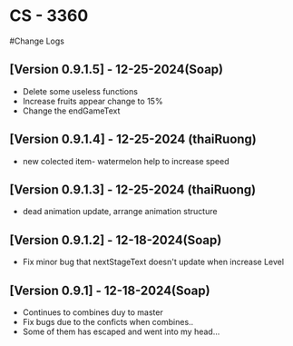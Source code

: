 # CS - 3360
#Change Logs
## [Version 0.9.1.5] - 12-25-2024(Soap)
- Delete some useless functions
- Increase fruits appear change to 15%
- Change the endGameText
## [Version 0.9.1.4] - 12-25-2024 (thaiRuong)
- new colected item- watermelon help to increase speed
## [Version 0.9.1.3] - 12-25-2024 (thaiRuong)
- dead animation update, arrange animation structure

## [Version 0.9.1.2] - 12-18-2024(Soap)
- Fix minor bug that nextStageText doesn't update when increase Level

## [Version 0.9.1] - 12-18-2024(Soap)
- Continues to combines duy to master
- Fix bugs due to the conficts when combines.. 
- Some of them has escaped and went into my head...

